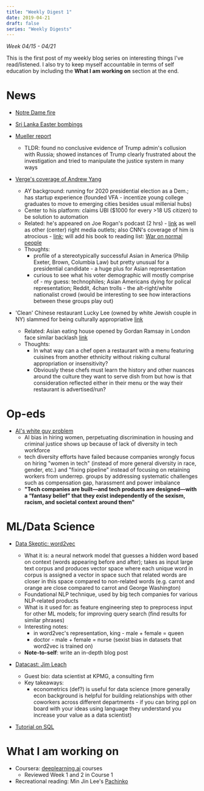 ```yaml
---
title: "Weekly Digest 1"
date: 2019-04-21
draft: false
series: "Weekly Digests"
---
```


*Week 04/15 - 04/21*

This is the first post of my weekly blog series on interesting things I've read/listened. I also try to keep myself accountable in terms of self education by including the **What I am working on** section at the end.

# News
* [Notre Dame fire](https://www.cbsnews.com/live-news/notre-dame-cathedral-fire-dozens-investigating-notre-dame-fire-cause-today-2019-04-17-live-updates/)

* [Sri Lanka Easter bombings](https://www.washingtonpost.com/steps-for-disabling-adblocker/2016/09/14/a8c3d4d2-7aac-11e6-bd86-b7bbd53d2b5d_story.html)

* [Mueller report](https://www.nytimes.com/interactive/2019/04/18/us/politics/mueller-report-document.html)
  * TLDR: found no conclusive evidence of Trump admin's collusion with Russia; showed instances of Trump clearly frustrated about the investigation and tried to manipulate the justice system in many ways

* [Verge's coverage of Andrew Yang](https://www.theverge.com/2019/4/17/18408685/andrew-yang-2020-president-democrat-candidate-policies-universal-basic-income-reddit-twitter)
  * AY background: running for 2020 presidential election as a Dem.; has startup experience (founded VFA - incentize young college graduates to move to emerging cities besides usual millenial hubs)
  * Center to his platform: claims UBI ($1000 for every >18 US citizen) to be solution to automation
  * Related: he's appeared on Joe Rogan's podcast (2 hrs) - [link](https://www.youtube.com/watch?v=cTsEzmFamZ8) as well as other (center) right media outlets; also CNN's coverage of him is atrocious - [link](https://www.youtube.com/watch?v=5Q6sDKvwdO0); will add his book to reading list: [War on normal people](https://www.amazon.com/War-Normal-People-Disappearing-Universal/dp/0316414247)
  * Thoughts: 
      * profile of a stereotypically successful Asian in America (Philip Exeter, Brown, Columbia Law) but pretty unusual for a presidential candidate - a huge plus for Asian representation
      * curious to see what his voter demographic will mostly comprise of - my guess: technophiles; Asian Americans dying for polical representation; Reddit, 4chan trolls - the alt-right/white nationalist crowd (would be interesting to see how interactions between these groups play out)

* 'Clean' Chinese restaurant Lucky Lee (owned by white Jewish couple in NY) slammed for being culturally appropriative [link](http://gothamist.com/2019/04/12/lucky_lee_clean_chinese_review.php)
  * Related: Asian eating house opened by Gordan Ramsay in London face similar backlash [link](https://www.nbcnews.com/news/asian-america/gordon-ramsay-s-lucky-cat-asian-eating-house-embroiled-controversy-n995196)
  * Thoughts:
      * In what way can a chef open a restaurant with a menu featuring cuisines from another ethnicity without risking cultural appropriation or insensitivity?
      * Obviously these chefs must learn the history and other nuances around the culture they want to serve dish from but how is that consideration reflected either in their menu or the way their restaurant is advertised/run?

# Op-eds
* [AI's white guy problem](https://www.technologyreview.com/s/613320/ais-white-guy-problem-isnt-going-away/)
  * AI bias in hiring women, perpetuating discrimination in housing and criminal justice shows up because of lack of diversity in tech workforce
  * tech diversity efforts have failed because companies wrongly focus on hiring "women in tech" (instead of more general diversity in race, gender, etc.) and "fixing pipeline" instead of focusing on retaining workers from underrep. groups by addressing systematic challenges such as compensation gap, harassment and power imbalance
  * **"Tech companies are built—and tech products are designed—with a “fantasy belief” that they exist independently of the sexism, racism, and societal context around them"**
  
# ML/Data Science
* [Data Skeptic: word2vec](https://dataskeptic.com/blog/episodes/2019/word2vec)
  * What it is: a neural network model that guesses a hidden word based on context (words appearing before and after); takes as input large text corpus and produces vector space where each unique word in corpus is assigned a vector in space such that related words are closer in this space compared to non-related words (e.g. carrot and orange are close compared to carrot and George Washington)
  * Foundational NLP technique, used by big tech companies for various NLP-related products
  * What is it used for: as feature engineering step to preprocess input for other ML models; for improving query search (find results for similar phrases)
  * Interesting notes:
      * in word2vec's representation, king - male + female = queen
      * doctor - male + female = nurse (sexist bias in datasets that word2vec is trained on)
  * **Note-to-self**: write an in-depth blog post

* [Datacast: Jim Leach](https://datacast.simplecast.fm/jim-leach)
  * Guest bio: data scientist at KPMG, a consulting firm
  * Key takeaways: 
      * econometrics (def?) is useful for data science (more generally econ background is helpful for building relationships with other coworkers across different departments - if you can bring ppl on board with your ideas using language they understand you increase your value as a data scientist)
  
* [Tutorial on SQL](https://sqlzoo.net/wiki/SQL_Tutorial)

# What I am working on
* Coursera: [deeplearning.ai](https://www.coursera.org/specializations/deep-learning) courses
  * Reviewed Week 1 and 2 in Course 1
* Recreational reading: Min Jin Lee's [Pachinko](https://www.amazon.com/Pachinko-National-Book-Award-Finalist/dp/1455563935/)